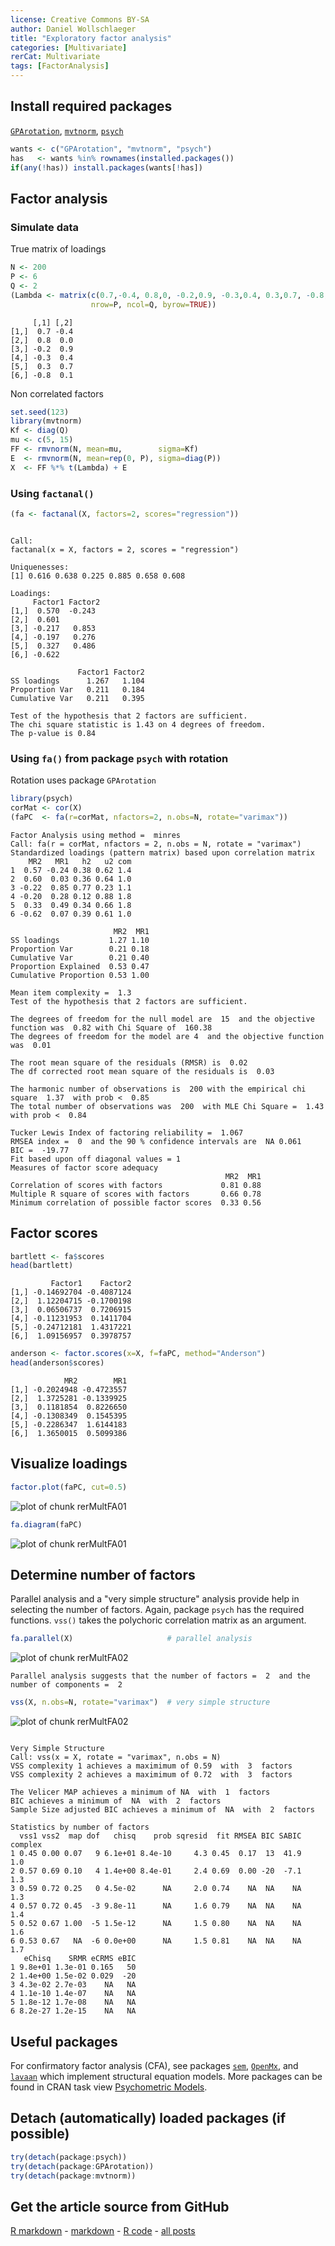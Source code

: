 ```yaml
---
license: Creative Commons BY-SA
author: Daniel Wollschlaeger
title: "Exploratory factor analysis"
categories: [Multivariate]
rerCat: Multivariate
tags: [FactorAnalysis]
---
```





Install required packages
-------------------------

[`GPArotation`](http://cran.r-project.org/package=GPArotation), [`mvtnorm`](http://cran.r-project.org/package=mvtnorm), [`psych`](http://cran.r-project.org/package=psych)


```r
wants <- c("GPArotation", "mvtnorm", "psych")
has   <- wants %in% rownames(installed.packages())
if(any(!has)) install.packages(wants[!has])
```

Factor analysis
-------------------------

### Simulate data

True matrix of loadings


```r
N <- 200
P <- 6
Q <- 2
(Lambda <- matrix(c(0.7,-0.4, 0.8,0, -0.2,0.9, -0.3,0.4, 0.3,0.7, -0.8,0.1),
                  nrow=P, ncol=Q, byrow=TRUE))
```

```
     [,1] [,2]
[1,]  0.7 -0.4
[2,]  0.8  0.0
[3,] -0.2  0.9
[4,] -0.3  0.4
[5,]  0.3  0.7
[6,] -0.8  0.1
```

Non correlated factors


```r
set.seed(123)
library(mvtnorm)
Kf <- diag(Q)
mu <- c(5, 15)
FF <- rmvnorm(N, mean=mu,        sigma=Kf)
E  <- rmvnorm(N, mean=rep(0, P), sigma=diag(P))
X  <- FF %*% t(Lambda) + E
```

### Using `factanal()`


```r
(fa <- factanal(X, factors=2, scores="regression"))
```

```

Call:
factanal(x = X, factors = 2, scores = "regression")

Uniquenesses:
[1] 0.616 0.638 0.225 0.885 0.658 0.608

Loadings:
     Factor1 Factor2
[1,]  0.570  -0.243 
[2,]  0.601         
[3,] -0.217   0.853 
[4,] -0.197   0.276 
[5,]  0.327   0.486 
[6,] -0.622         

               Factor1 Factor2
SS loadings      1.267   1.104
Proportion Var   0.211   0.184
Cumulative Var   0.211   0.395

Test of the hypothesis that 2 factors are sufficient.
The chi square statistic is 1.43 on 4 degrees of freedom.
The p-value is 0.84 
```

### Using `fa()` from package `psych` with rotation

Rotation uses package `GPArotation`


```r
library(psych)
corMat <- cor(X)
(faPC  <- fa(r=corMat, nfactors=2, n.obs=N, rotate="varimax"))
```

```
Factor Analysis using method =  minres
Call: fa(r = corMat, nfactors = 2, n.obs = N, rotate = "varimax")
Standardized loadings (pattern matrix) based upon correlation matrix
    MR2   MR1   h2   u2 com
1  0.57 -0.24 0.38 0.62 1.4
2  0.60  0.03 0.36 0.64 1.0
3 -0.22  0.85 0.77 0.23 1.1
4 -0.20  0.28 0.12 0.88 1.8
5  0.33  0.49 0.34 0.66 1.8
6 -0.62  0.07 0.39 0.61 1.0

                       MR2  MR1
SS loadings           1.27 1.10
Proportion Var        0.21 0.18
Cumulative Var        0.21 0.40
Proportion Explained  0.53 0.47
Cumulative Proportion 0.53 1.00

Mean item complexity =  1.3
Test of the hypothesis that 2 factors are sufficient.

The degrees of freedom for the null model are  15  and the objective function was  0.82 with Chi Square of  160.38
The degrees of freedom for the model are 4  and the objective function was  0.01 

The root mean square of the residuals (RMSR) is  0.02 
The df corrected root mean square of the residuals is  0.03 

The harmonic number of observations is  200 with the empirical chi square  1.37  with prob <  0.85 
The total number of observations was  200  with MLE Chi Square =  1.43  with prob <  0.84 

Tucker Lewis Index of factoring reliability =  1.067
RMSEA index =  0  and the 90 % confidence intervals are  NA 0.061
BIC =  -19.77
Fit based upon off diagonal values = 1
Measures of factor score adequacy             
                                                MR2  MR1
Correlation of scores with factors             0.81 0.88
Multiple R square of scores with factors       0.66 0.78
Minimum correlation of possible factor scores  0.33 0.56
```

Factor scores
-------------------------


```r
bartlett <- fa$scores
head(bartlett)
```

```
         Factor1    Factor2
[1,] -0.14692704 -0.4087124
[2,]  1.12204715 -0.1700198
[3,]  0.06506737  0.7206915
[4,] -0.11231953  0.1411704
[5,] -0.24712181  1.4317221
[6,]  1.09156957  0.3978757
```


```r
anderson <- factor.scores(x=X, f=faPC, method="Anderson")
head(anderson$scores)
```

```
            MR2        MR1
[1,] -0.2024948 -0.4723557
[2,]  1.3725281 -0.1339925
[3,]  0.1181854  0.8226650
[4,] -0.1308349  0.1545395
[5,] -0.2286347  1.6144183
[6,]  1.3650015  0.5099386
```

Visualize loadings
-------------------------


```r
factor.plot(faPC, cut=0.5)
```

![plot of chunk rerMultFA01](../content/assets/figure/rerMultFA01-1.png) 

```r
fa.diagram(faPC)
```

![plot of chunk rerMultFA01](../content/assets/figure/rerMultFA01-2.png) 

Determine number of factors
-------------------------

Parallel analysis and a "very simple structure" analysis provide help in selecting the number of factors. Again, package `psych` has the required functions. `vss()` takes the polychoric correlation matrix as an argument.


```r
fa.parallel(X)                     # parallel analysis
```

![plot of chunk rerMultFA02](../content/assets/figure/rerMultFA02-1.png) 

```
Parallel analysis suggests that the number of factors =  2  and the number of components =  2 
```

```r
vss(X, n.obs=N, rotate="varimax")  # very simple structure
```

![plot of chunk rerMultFA02](../content/assets/figure/rerMultFA02-2.png) 

```

Very Simple Structure
Call: vss(x = X, rotate = "varimax", n.obs = N)
VSS complexity 1 achieves a maximimum of 0.59  with  3  factors
VSS complexity 2 achieves a maximimum of 0.72  with  3  factors

The Velicer MAP achieves a minimum of NA  with  1  factors 
BIC achieves a minimum of  NA  with  2  factors
Sample Size adjusted BIC achieves a minimum of  NA  with  2  factors

Statistics by number of factors 
  vss1 vss2  map dof   chisq    prob sqresid  fit RMSEA BIC SABIC complex
1 0.45 0.00 0.07   9 6.1e+01 8.4e-10     4.3 0.45  0.17  13  41.9     1.0
2 0.57 0.69 0.10   4 1.4e+00 8.4e-01     2.4 0.69  0.00 -20  -7.1     1.3
3 0.59 0.72 0.25   0 4.5e-02      NA     2.0 0.74    NA  NA    NA     1.3
4 0.57 0.72 0.45  -3 9.8e-11      NA     1.6 0.79    NA  NA    NA     1.4
5 0.52 0.67 1.00  -5 1.5e-12      NA     1.5 0.80    NA  NA    NA     1.6
6 0.53 0.67   NA  -6 0.0e+00      NA     1.5 0.81    NA  NA    NA     1.7
   eChisq    SRMR eCRMS eBIC
1 9.8e+01 1.3e-01 0.165   50
2 1.4e+00 1.5e-02 0.029  -20
3 4.3e-02 2.7e-03    NA   NA
4 1.1e-10 1.4e-07    NA   NA
5 1.8e-12 1.7e-08    NA   NA
6 8.2e-27 1.2e-15    NA   NA
```

Useful packages
-------------------------

For confirmatory factor analysis (CFA), see packages [`sem`](http://cran.r-project.org/package=sem), [`OpenMx`](http://openmx.psyc.virginia.edu/), and [`lavaan`](http://cran.r-project.org/package=lavaan) which implement structural equation models. More packages can be found in CRAN task view [Psychometric Models](http://cran.r-project.org/web/views/Psychometrics.html).

Detach (automatically) loaded packages (if possible)
-------------------------


```r
try(detach(package:psych))
try(detach(package:GPArotation))
try(detach(package:mvtnorm))
```

Get the article source from GitHub
----------------------------------------------

[R markdown](https://github.com/dwoll/RExRepos/raw/master/Rmd/multFA.Rmd) - [markdown](https://github.com/dwoll/RExRepos/raw/master/md/multFA.md) - [R code](https://github.com/dwoll/RExRepos/raw/master/R/multFA.R) - [all posts](https://github.com/dwoll/RExRepos/)
